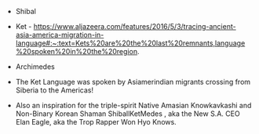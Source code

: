 - Shibal

- Ket - https://www.aljazeera.com/features/2016/5/3/tracing-ancient-asia-america-migration-in-language#:~:text=Kets%20are%20the%20last%20remnants,language%20spoken%20in%20the%20region.

- Archimedes

- The Ket Language was spoken by Asiamerindian migrants crossing from Siberia to the Americas!

- Also an inspiration for the triple-spirit Native Amasian Knowkavkashi and Non-Binary Korean Shaman ShiballKetMedes , aka the New S.A. CEO Elan Eagle, aka the Trop Rapper Won Hyo Knows.
